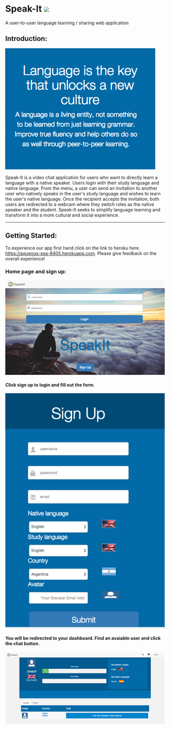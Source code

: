 # Speak-It  <img src="https://raw.githubusercontent.com/tgoldenberg/Speakit-Static/master/app/assets/images/globe-logo.png" width="48">
A user-to-user language learning / sharing web application

## Introduction:

<img src="https://raw.githubusercontent.com/nyc-dragonflies-2015/Speak-It/master/app/assets/images/Read-me-quote.png">

Speak-It is a video chat application for users who want to directly learn a language with a native speaker. Users login with their study language and native language. From the menu, a user can send an invitation to another user who natively speaks in the user's study language and wishes to learn the user's native language. Once the recipient accepts the invitation, both users are redirected to a webcam where they switch roles as the native speaker and the student. Speak-It seeks to simplify language learning and transform it into a more cultural and social experience.
****


## Getting Started:

To experience our app first hand click on the link to heroku here. https://aqueous-sea-8405.herokuapp.com. Please give feedback on the overall experience!

### Home page and sign up:


<img src="https://github.com/nyc-dragonflies-2015/Speak-It/blob/master/app/assets/images/home-page.png">

#### Click sign up to login and fill out the form.

<img src="https://raw.githubusercontent.com/nyc-dragonflies-2015/Speak-It/master/app/assets/images/sign-up.png">

#### You will be redirected to your dashboard. Find an avaiable user and click the chat button.

<img src="https://github.com/nyc-dragonflies-2015/Speak-It/blob/master/app/assets/images/joseph_dashboard.png">

